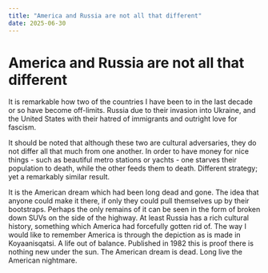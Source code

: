 ```yaml
---
title: "America and Russia are not all that different"
date: 2025-06-30
---
```


America and Russia are not all that different
==============================

It is remarkable how two of the countries I have been to in the last decade or so have become off-limits. Russia due to their invasion into Ukraine, and the United States with their hatred of immigrants and outright love for fascism.

It should be noted that although these two are cultural adversaries, they do not differ all that much from one another. In order to have money for nice things - such as beautiful metro stations or yachts - one starves their population to death, while the other feeds them to death. Different strategy; yet a remarkably similar result.

It is the American dream which had been long dead and gone. The idea that anyone could make it there, if only they could pull themselves up by their bootstraps. Perhaps the only remains of it can be seen in the form of broken down SUVs on the side of the highway. At least Russia has a rich cultural history, something which America had forcefully gotten rid of. The way I would like to remember America is through the depiction as is made in Koyaanisqatsi. A life out of balance. Published in 1982 this is proof there is nothing new under the sun. The American dream is dead. Long live the American nightmare.